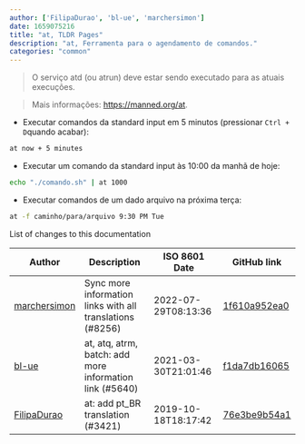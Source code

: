 ```yaml
---
author: ['FilipaDurao', 'bl-ue', 'marchersimon']
date: 1659075216
title: "at, TLDR Pages"
description: "at, Ferramenta para o agendamento de comandos."
categories: "common"
---
```

> O serviço atd (ou atrun) deve estar sendo executado para as atuais execuções.

> Mais informações: <https://manned.org/at>.

- Executar comandos da standard input em 5 minutos (pressionar `Ctrl + D`quando acabar):

```bash
at now + 5 minutes
```

- Executar um comando da standard input às 10:00 da manhã de hoje:

```bash
echo "./comando.sh" | at 1000
```

- Executar comandos de um dado arquivo na próxima terça:

```bash
at -f caminho/para/arquivo 9:30 PM Tue
```
List of changes to this documentation


Author | Description | ISO 8601 Date | GitHub link
------|-----|-----|-----
[marchersimon](mailto:50295997+marchersimon@users.noreply.github.com) | Sync more information links with all translations (#8256) | 2022-07-29T08:13:36 | [1f610a952ea0](https://github.com/tldr-pages/tldr/commit/1f610a952ea0d53e0a1bdbd1246ef81f24db2f3f)
[bl-ue](mailto:54780737+bl-ue@users.noreply.github.com) | at, atq, atrm, batch: add more information link (#5640) | 2021-03-30T21:01:46 | [f1da7db16065](https://github.com/tldr-pages/tldr/commit/f1da7db160655446057cf641b5339d2e9273bb7a)
[FilipaDurao](mailto:32716065+FilipaDurao@users.noreply.github.com) | at: add pt_BR translation (#3421) | 2019-10-18T18:17:42 | [76e3be9b54a1](https://github.com/tldr-pages/tldr/commit/76e3be9b54a1026aeba48eed02530c21ee41000c)

